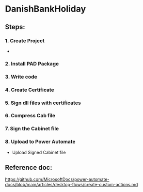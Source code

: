 # DanishBankHoliday

## Steps:
### 1. Create Project
  * 
### 2. Install PAD Package
### 3. Write code
### 4. Create Certificate
### 5. Sign dll files with certificates
### 6. Compress Cab file
### 7. Sign the Cabinet file
### 8. Upload to Power Automate
  * Upload Signed Cabinet file


## Reference doc: 
https://github.com/MicrosoftDocs/power-automate-docs/blob/main/articles/desktop-flows/create-custom-actions.md
